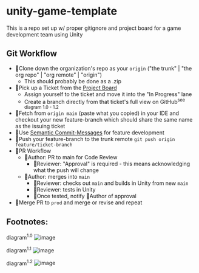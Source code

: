 # unity-game-template
This is a repo set up w/ proper gitignore and project board for a game development team using Unity


## Git Workflow
- 📌Clone down the organization's repo as your `origin` ("the trunk" | "the org repo" | "org remote" | "origin")
  - This should probably be done as a .zip
- 📌Pick up a Ticket from the [Project Board](...)
  - Assign yourself to the ticket and move it into the "In Progress" lane
  - Create a branch directly from that ticket's full view on GitHub<sup>see diagram 1.0 - 1.2</sup>
- 📌Fetch from `origin main` (paste what you copied) in your IDE and checkout your new feature-branch which should share the same name as the issuing ticket
- 📌Use [Semantic Commit-Messages](https://gist.github.com/joshbuchea/6f47e86d2510bce28f8e7f42ae84c716) for feature development
- 📌Push your feature-branch to the trunk remote `git push origin feature/ticket-branch`
- 📌PR Workflow
  - 📝Author: PR to main for Code Review
    - 🔎Reviewer: "Approval" is required - this means acknowledging what the push will change
  - 📝Author: merges into `main`
    - 🔎Reviewer: checks out `main` and builds in Unity from new `main`
    - 🔎Reviewer: tests in Unity
    - 📌Once tested, notify 📝Author of approval
- 🎇Merge PR to `prod` and merge or revise and repeat

## Footnotes:

diagram<sup>1.0</sup>
![image](https://github.com/Nola-Devs/Nola-Devs-v2/assets/92059005/2e40f7b5-e109-4062-b323-96228da620bd)

diagram<sup>1.1</sup>
![image](https://github.com/Nola-Devs/Nola-Devs-v2/assets/92059005/012294aa-41c0-4a0e-aa19-1ea287045eb5)

diagram<sup>1.2</sup>
![image](https://github.com/Nola-Devs/Nola-Devs-v2/assets/92059005/9ebcf2a7-ef65-43ff-8cf4-193af1a6239b)
